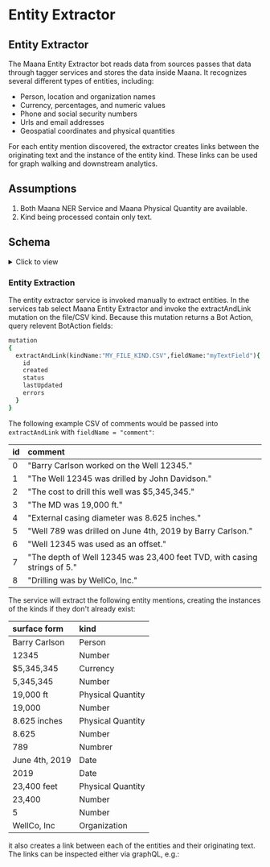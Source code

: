 # Entity Extractor

## Entity Extractor

The Maana Entity Extractor bot reads data from sources passes that data through tagger services and stores the data inside Maana. It recognizes several different types of entities, including:

- Person, location and organization names
- Currency, percentages, and numeric values
- Phone and social security numbers
- Urls and email addresses
- Geospatial coordinates and physical quantities

For each entity mention discovered, the extractor creates links between the originating text and the instance of the entity kind. These links can be used for graph walking and downstream analytics.

## Assumptions

1. Both Maana NER Service and Maana Physical Quantity are available.
2. Kind being processed contain only text.

## Schema

   <details>
   <summary>
   Click to view
   </summary>

```ruby
type Info {
  id: ID!
  name: String!
  description: String
  # service readiness level: what functionality you can expect from this current version. Link to further info: https://github.com/maana-io/ServiceReadinessLevels
  srl: Int
}

type Query {
  # information about the service
  info: Info!
}

type Mutation {
  # Extract the entities from a text field.
  extractAndLink(
    kindId: ID
    fieldId: ID
    kindName: String
    fieldName: String
    modelIds: [ID]
  ): BotAction
}

enum FieldType {
  BOOL
  INT
  FLOAT
  MONEY
  EMAIL
  IP
  PHONE
  URL
  TIME
  DATE
  SSN
  GEOCOORD
  NAME
  TEXT
}

type FieldClassification {
  id: ID!
  fieldId: ID!
  name: FieldType!
  score: Float!

type FieldClassifiedEvent {
  kindId: ID!
  fields: [FieldClassification]
}

type LinkAddedEvent {
  id: ID!
  name: String
  relationId: ID
  relationName: String
  weight: Float
  fromKindId: ID
  fromKindName: String
  fromFieldId: ID
  fromFieldName: String
  fromInstanceId: ID
  fromOffset: String
  fromSpan: String
  toKindId: ID
  toKindName: String
  toFieldId: ID
  toFieldName: String
  toInstanceId: ID
  toOffset: String
  toSpan: String
}

type Subscription {
  fieldClassified: FieldClassifiedEvent!
  linkAdded: LinkAddedEvent!
}
scalar DateTime

scalar JSON

enum BotActionStatus {
  PENDING
  IN_PROGRESS
  STOPPING
  STOPPED
  ERROR
  COMPLETE
}

type BotAction {
  # io.maana.kind
  id: ID!
  # bookkeeping
  created: DateTime!
  lastUpdated: DateTime!
  # disposition
  info: String
  status: BotActionStatus!
  progress: Float
  errors: [JSON!]!
  # operation
  kind: ID
  service: ID!
  eventName: String
  mutation: ID
  query: ID
  parent: ID
}
```

</details>

### Entity Extraction

The entity extractor service is invoked manually to extract entities. In the services tab select Maana Entity Extractor and invoke the extractAndLink mutation on the file/CSV kind. Because this mutation returns a Bot Action, query relevent BotAction fields:

```ruby
mutation
{
  extractAndLink(kindName:"MY_FILE_KIND.CSV",fieldName:"myTextField"){
    id
    created
    status
    lastUpdated
    errors
  }
}
```

The following example CSV of comments would be passed into `extractAndLink` with `fieldName = "comment"`:

| id  | comment                                                                  |
| :-- | :----------------------------------------------------------------------- |
| 0   | "Barry Carlson worked on the Well 12345."                                |
| 1   | "The Well 12345 was drilled by John Davidson."                           |
| 2   | "The cost to drill this well was \$5,345,345."                           |
| 3   | "The MD was 19,000 ft."                                                  |
| 4   | "External casing diameter was 8.625 inches."                             |
| 5   | "Well 789 was drilled on June 4th, 2019 by Barry Carlson."               |
| 6   | "Well 12345 was used as an offset."                                      |
| 7   | "The depth of Well 12345 was 23,400 feet TVD, with casing strings of 5." |
| 8   | "Drilling was by WellCo, Inc."                                           |

The service will extract the following entity mentions, creating the instances of the kinds if they don't already exist:

| surface form   | kind              |
| :------------- | :---------------- |
| Barry Carlson  | Person            |
| 12345          | Number            |
| \$5,345,345    | Currency          |
| 5,345,345      | Number            |
| 19,000 ft      | Physical Quantity |
| 19,000         | Number            |
| 8.625 inches   | Physical Quantity |
| 8.625          | Number            |
| 789            | Numbrer           |
| June 4th, 2019 | Date              |
| 2019           | Date              |
| 23,400 feet    | Physical Quantity |
| 23,400         | Number            |
| 5              | Number            |
| WellCo, Inc    | Organization      |

it also creates a link between each of the entities and their originating text. The links can be inspected either via graphQL, e.g.:
